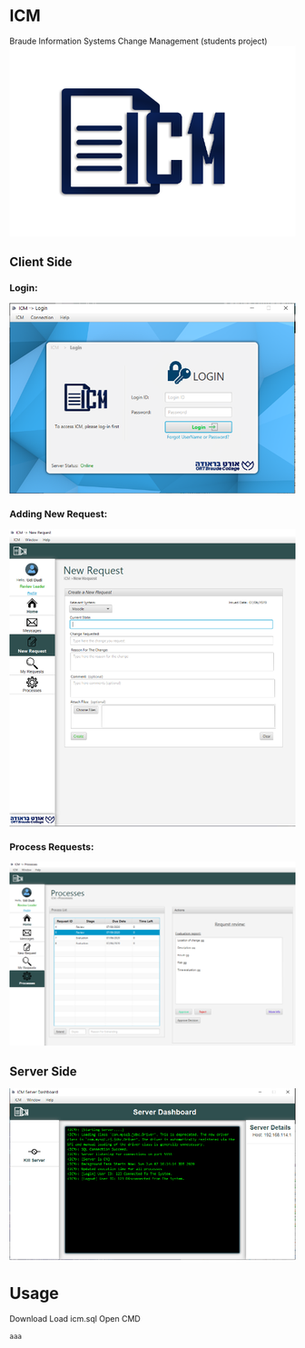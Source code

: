 # ICM
Braude Information Systems Change Management (students project)
![ICM_G11 Logo](https://github.com/RonRaifer/ICM/blob/master/G11_ICM/Client/src/boundary/guifiles/img/icmLogo.png)

## Client Side
### Login:
![Login](https://github.com/RonRaifer/ICM/blob/master/LoginScreen.png)
### Adding New Request:
![New Request](https://github.com/RonRaifer/ICM/blob/master/NewRequest.png)
### Process Requests:
![New Request](https://github.com/RonRaifer/ICM/blob/master/ProcessRequests.png)

## Server Side
![Server Side](https://github.com/RonRaifer/ICM/blob/master/ServerSide.png)

# Usage
Download 
Load icm.sql
Open CMD
```
aaa
```

